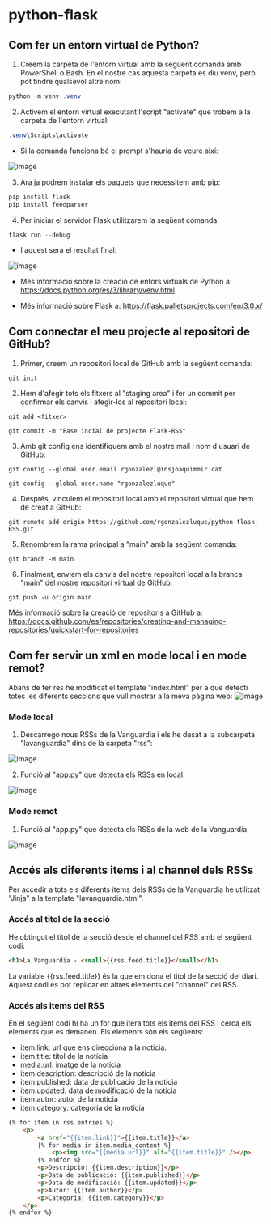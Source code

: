 # python-flask
## Com fer un entorn virtual de Python?
1. Creem la carpeta de l'entorn virtual amb la següent comanda amb PowerShell o Bash. En el nostre cas aquesta carpeta es diu venv, però pot tindre qualsevol altre nom:
```powershell
python -m venv .venv
```
2. Activem el entorn virtual executant l'script "activate" que trobem a la carpeta de l'entorn virtual:
```powershell
.venv\Scripts\activate
```
* Si la comanda funciona bé el prompt s'hauria de veure així:

![image](https://github.com/rgonzalezluque/python-flask-RSS/assets/165800646/1b66b4cc-bd01-4554-a466-ba075d9940f0)

3. Ara ja podrem instalar els paquets que necessitem amb pip:
```powershell
pip install flask
pip install feedparser
```

4. Per iniciar el servidor Flask utilitzarem la següent comanda:
```powershell
flask run --debug
```
* I aquest serà el resultat final:

![image](https://github.com/rgonzalezluque/python-flask-RSS/assets/165800646/25fa7473-6489-49f6-8987-77ebbe5127ef)

* Més informació sobre la creació de entors virtuals de Python a:  https://docs.python.org/es/3/library/venv.html

* Més informació sobre Flask a: https://flask.palletsprojects.com/en/3.0.x/

## Com connectar el meu projecte al repositori de GitHub?
1. Primer, creem un repositori local de GitHub amb la següent comanda:
```
git init
```
2. Hem d'afegir tots els fitxers al "staging area" i fer un commit per confirmar els canvis i afegir-los al repositori local:
```
git add <fitxer>
```
```
git commit -m "Fase incial de projecte Flask-RSS"
```
3. Amb git config ens identifiquem amb el nostre mail i nom d'usuari de GitHub:
```
git config --global user.email rgonzalezl@insjoaquimmir.cat
```
```
git config --global user.name "rgonzalezluque"
```
4. Després, vinculem el repositori local amb el repositori virtual que hem de creat a GitHub:
```
git remote add origin https://github.com/rgonzalezluque/python-flask-RSS.git
```
5. Renombrem la rama principal a "main" amb la següent comanda:
```
git branch -M main
```
6. Finalment, enviem els canvis del nostre repositori local a la branca "main" del nostre repositori virtual de GitHub:
```
git push -u origin main
```
Més informació sobre la creació de repositoris a GitHub a: https://docs.github.com/es/repositories/creating-and-managing-repositories/quickstart-for-repositories

## Com fer servir un xml en mode local i en mode remot?
Abans de fer res he modificat el template "index.html" per a que detecti totes les diferents seccions que vull mostrar a la meva pàgina web:
![image](https://github.com/rgonzalezluque/python-flask-RSS/assets/165800646/c68edff7-d3a0-4906-99ce-388bfe8528f6)
### Mode local
1. Descarrego nous RSSs de la Vanguardia i els he desat a la subcarpeta "lavanguardia" dins de la carpeta "rss":

![image](https://github.com/rgonzalezluque/python-flask-RSS/assets/165800646/b985ecde-619b-45ce-92a0-3f1d8e9f88fd)

2. Funció al "app.py" que detecta els RSSs en local:

![image](https://github.com/rgonzalezluque/python-flask-RSS/assets/165800646/965b00ff-72db-4407-863b-e0fcbe6a01f0)

### Mode remot
1. Funció al "app.py" que detecta els RSSs de la web de la Vanguardia:

![image](https://github.com/rgonzalezluque/python-flask-RSS/assets/165800646/c354dc77-1560-4df1-acdb-2995fd602244)

## Accés als diferents items i al channel dels RSSs
Per accedir a tots els diferents items dels RSSs de la Vanguardia he utilitzat "Jinja" a la template "lavanguardia.html".
### Accés al titol de la secció
He obtingut el titol de la secció desde el channel del RSS amb el següent codi:
```html
<h1>La Vanguardia - <small>{{rss.feed.title}}</small></h1>
```
La variable {{rss.feed.title}} és la que em dona el titol de la secció del diari. Aquest codi es pot replicar en altres elements del "channel" del RSS.
### Accés als items del RSS
En el següent codi hi ha un for que itera tots els items del RSS i cerca els elements que es demanen.
Els elements són els següents:
* item.link: url que ens direcciona a la noticia.
* item.title: títol de la notícia
* media.url: imatge de la notícia
* item.description: descripció de la notícia
* item.published: data de publicació de la notícia
* item.updated: data de modificació de la notícia
* item.autor: autor de la notícia
* item.category: categoria de la notícia
```html
{% for item in rss.entries %}
    <p>
        <a href="{{item.link}}">{{item.title}}</a>
        {% for media in item.media_content %}
            <p><img src="{{media.url}}" alt="{{item.title}}" /></p>
        {% endfor %}
        <p>Descripció: {{item.description}}</p>
        <p>Data de publicació: {{item.published}}</p>
        <p>Data de modificació: {{item.updated}}</p>
        <p>Autor: {{item.author}}</p>
        <p>Categoria: {{item.category}}</p>
    </p>
{% endfor %}
```
